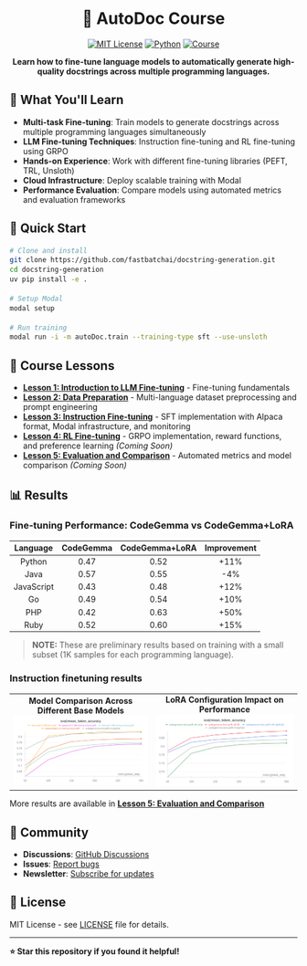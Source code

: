 <div align="center">

# 🚀 AutoDoc Course

[![MIT License](https://img.shields.io/badge/license-MIT-blue.svg)](LICENSE)
[![Python](https://img.shields.io/badge/python-3.11%2B-blue.svg)](https://www.python.org/downloads/)
[![Course](https://img.shields.io/badge/course-lessons-green.svg)](#-course-lessons)

**Learn how to fine-tune language models to automatically generate high-quality docstrings across multiple programming languages.**

</div>


<!-- [![Cost](https://img.shields.io/badge/total%20cost-$30-brightgreen.svg)](#-cost-breakdown) -->

## 🎯 What You'll Learn

- **Multi-task Fine-tuning**: Train models to generate docstrings across multiple programming languages simultaneously
- **LLM Fine-tuning Techniques**: Instruction fine-tuning and RL fine-tuning using GRPO
- **Hands-on Experience**: Work with different fine-tuning libraries (PEFT, TRL, Unsloth)
- **Cloud Infrastructure**: Deploy scalable training with Modal
- **Performance Evaluation**: Compare models using automated metrics and evaluation frameworks

## 🚀 Quick Start

```bash
# Clone and install
git clone https://github.com/fastbatchai/docstring-generation.git
cd docstring-generation
uv pip install -e .

# Setup Modal
modal setup

# Run training
modal run -i -m autoDoc.train --training-type sft --use-unsloth
```

## 📖 Course Lessons

- **[Lesson 1: Introduction to LLM Fine-tuning](lessons/lesson-1-introduction.md)** - Fine-tuning fundamentals
- **[Lesson 2: Data Preparation](lessons/lesson-2-data-preparation.md)** - Multi-language dataset preprocessing and prompt engineering
- **[Lesson 3: Instruction Fine-tuning](lessons/lesson-3-sft.md)** - SFT implementation with Alpaca format, Modal infrastructure, and monitoring
- **[Lesson 4: RL Fine-tuning](lessons/lesson-4-grpo.md)** - GRPO implementation, reward functions, and preference learning *(Coming Soon)*
- **[Lesson 5: Evaluation and Comparison](lessons/lesson-5-evaluation.md)** - Automated metrics and model comparison *(Coming Soon)*

## 📊 Results

### Fine-tuning Performance: CodeGemma vs CodeGemma+LoRA

<div align="center">

| Language | CodeGemma | CodeGemma+LoRA | Improvement |
|:--------:|:---------------------:|:--------------:|:-----------:|
| Python   | 0.47                 | 0.52           | +11%        |
| Java     | 0.57                 | 0.55           | -4%         |
| JavaScript | 0.43                 | 0.48           | +12%        |
| Go       | 0.49                 | 0.54           | +10%        |
| PHP      | 0.42                 | 0.63           | +50%        |
| Ruby     | 0.52                 | 0.60           | +15%        |

</div>

> **NOTE:** These are preliminary results based on training with a small subset (1K samples for each programming language).

### Instruction finetuning results

<div align="center">

<table>
<tr>
<td align="center">
<b>Model Comparison Across Different Base Models</b><br/>
<img src="figures/doc-gen-model-comparison.png" width="400"/>
</td>
<td align="center">
<b>LoRA Configuration Impact on Performance</b><br/>
<img src="figures/doc-gen-eval-comparison-lora-config.png" width="400"/>
</td>
</tr>
</table>

</div>

More results are available in **[Lesson 5: Evaluation and Comparison](lessons/lesson-5-evaluation.md)**

## 🤝 Community

- **Discussions**: [GitHub Discussions](https://github.com/fastbatchai/docstring-generation/discussions)
- **Issues**: [Report bugs](https://github.com/fastbatchai/docstring-generation/issues)
- **Newsletter**: [Subscribe for updates](https://substack.com/@fastbatch)

## 📄 License

MIT License - see [LICENSE](LICENSE) file for details.

---

**⭐ Star this repository if you found it helpful!**
